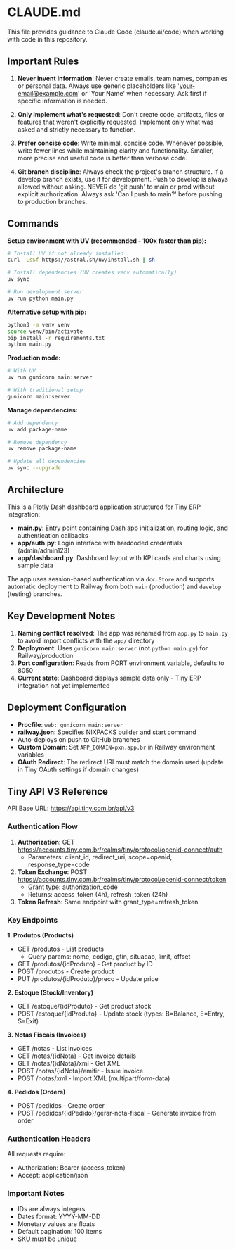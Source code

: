 # CLAUDE.md

This file provides guidance to Claude Code (claude.ai/code) when working with code in this repository.

## Important Rules

1. **Never invent information**: Never create emails, team names, companies or personal data. Always use generic placeholders like 'your-email@example.com' or 'Your Name' when necessary. Ask first if specific information is needed.

2. **Only implement what's requested**: Don't create code, artifacts, files or features that weren't explicitly requested. Implement only what was asked and strictly necessary to function.

3. **Prefer concise code**: Write minimal, concise code. Whenever possible, write fewer lines while maintaining clarity and functionality. Smaller, more precise and useful code is better than verbose code.

4. **Git branch discipline**: Always check the project's branch structure. If a develop branch exists, use it for development. Push to develop is always allowed without asking. NEVER do 'git push' to main or prod without explicit authorization. Always ask 'Can I push to main?' before pushing to production branches.

## Commands

**Setup environment with UV (recommended - 100x faster than pip):**
```bash
# Install UV if not already installed
curl -LsSf https://astral.sh/uv/install.sh | sh

# Install dependencies (UV creates venv automatically)
uv sync

# Run development server
uv run python main.py
```

**Alternative setup with pip:**
```bash
python3 -m venv venv
source venv/bin/activate
pip install -r requirements.txt
python main.py
```

**Production mode:**
```bash
# With UV
uv run gunicorn main:server

# With traditional setup
gunicorn main:server
```

**Manage dependencies:**
```bash
# Add dependency
uv add package-name

# Remove dependency
uv remove package-name

# Update all dependencies
uv sync --upgrade
```

## Architecture

This is a Plotly Dash dashboard application structured for Tiny ERP integration:

- **main.py**: Entry point containing Dash app initialization, routing logic, and authentication callbacks
- **app/auth.py**: Login interface with hardcoded credentials (admin/admin123)
- **app/dashboard.py**: Dashboard layout with KPI cards and charts using sample data

The app uses session-based authentication via `dcc.Store` and supports automatic deployment to Railway from both `main` (production) and `develop` (testing) branches.

## Key Development Notes

1. **Naming conflict resolved**: The app was renamed from `app.py` to `main.py` to avoid import conflicts with the `app/` directory
2. **Deployment**: Uses `gunicorn main:server` (not `python main.py`) for Railway/production
3. **Port configuration**: Reads from PORT environment variable, defaults to 8050
4. **Current state**: Dashboard displays sample data only - Tiny ERP integration not yet implemented

## Deployment Configuration

- **Procfile**: `web: gunicorn main:server`
- **railway.json**: Specifies NIXPACKS builder and start command
- Auto-deploys on push to GitHub branches
- **Custom Domain**: Set `APP_DOMAIN=pxn.app.br` in Railway environment variables
- **OAuth Redirect**: The redirect URI must match the domain used (update in Tiny OAuth settings if domain changes)

## Tiny API V3 Reference

API Base URL: https://api.tiny.com.br/api/v3

### Authentication Flow
1. **Authorization**: GET https://accounts.tiny.com.br/realms/tiny/protocol/openid-connect/auth
   - Parameters: client_id, redirect_uri, scope=openid, response_type=code
2. **Token Exchange**: POST https://accounts.tiny.com.br/realms/tiny/protocol/openid-connect/token
   - Grant type: authorization_code
   - Returns: access_token (4h), refresh_token (24h)
3. **Token Refresh**: Same endpoint with grant_type=refresh_token

### Key Endpoints

**1. Produtos (Products)**
- GET /produtos - List products
  - Query params: nome, codigo, gtin, situacao, limit, offset
- GET /produtos/{idProduto} - Get product by ID
- POST /produtos - Create product
- PUT /produtos/{idProduto}/preco - Update price

**2. Estoque (Stock/Inventory)**
- GET /estoque/{idProduto} - Get product stock
- POST /estoque/{idProduto} - Update stock (types: B=Balance, E=Entry, S=Exit)

**3. Notas Fiscais (Invoices)**
- GET /notas - List invoices
- GET /notas/{idNota} - Get invoice details
- GET /notas/{idNota}/xml - Get XML
- POST /notas/{idNota}/emitir - Issue invoice
- POST /notas/xml - Import XML (multipart/form-data)

**4. Pedidos (Orders)**
- POST /pedidos - Create order
- POST /pedidos/{idPedido}/gerar-nota-fiscal - Generate invoice from order

### Authentication Headers
All requests require:
- Authorization: Bearer {access_token}
- Accept: application/json

### Important Notes
- IDs are always integers
- Dates format: YYYY-MM-DD
- Monetary values are floats
- Default pagination: 100 items
- SKU must be unique